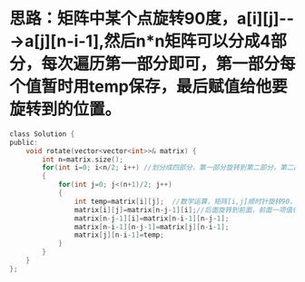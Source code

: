 # 思路：矩阵中某个点旋转90度，a[i][j]--->a[j][n-i-1],然后n*n矩阵可以分成4部分，每次遍历第一部分即可，第一部分每个值暂时用temp保存，最后赋值给他要旋转到的位置。
```c
class Solution {
public:
    void rotate(vector<vector<int>>& matrix) {
        int n=matrix.size();
        for(int i=0; i<n/2; i++) //划分成四部分，第一部分旋转到第二部分，第二部分旋转到第三部分，以此类比，整个矩阵都被旋转//只需遍历对称的四部分中的一部分
        {
            for(int j=0; j<(n+1)/2; j++)
            {
                int temp=matrix[i][j];  //数学运算，矩阵[i,j]顺时针旋转90，变成[j,n-i-1]，后面其他点可以根据这个公式推论
                matrix[i][j]=matrix[n-j-1][i];//后面旋转到前面，前面一项值保存在temp
                matrix[n-j-1][i]=matrix[n-i-1][n-j-1];
                matrix[n-i-1][n-j-1]=matrix[j][n-i-1];
                matrix[j][n-i-1]=temp;
            }
        }
    }
};
```
